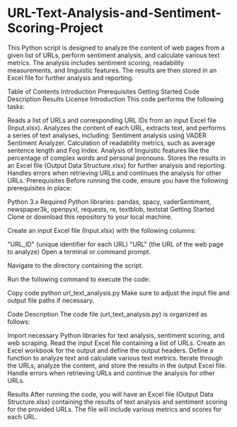 # URL-Text-Analysis-and-Sentiment-Scoring-Project

This Python script is designed to analyze the content of web pages from a given list of URLs, perform sentiment analysis, and calculate various text metrics. The analysis includes sentiment scoring, readability measurements, and linguistic features. The results are then stored in an Excel file for further analysis and reporting.

Table of Contents
Introduction
Prerequisites
Getting Started
Code Description
Results
License
Introduction
This code performs the following tasks:

Reads a list of URLs and corresponding URL IDs from an input Excel file (Input.xlsx).
Analyzes the content of each URL, extracts text, and performs a series of text analyses, including:
Sentiment analysis using VADER Sentiment Analyzer.
Calculation of readability metrics, such as average sentence length and Fog Index.
Analysis of linguistic features like the percentage of complex words and personal pronouns.
Stores the results in an Excel file (Output Data Structure.xlsx) for further analysis and reporting.
Handles errors when retrieving URLs and continues the analysis for other URLs.
Prerequisites
Before running the code, ensure you have the following prerequisites in place:

Python 3.x
Required Python libraries: pandas, spacy, vaderSentiment, newspaper3k, openpyxl, requests, re, textblob, textstat
Getting Started
Clone or download this repository to your local machine.

Create an input Excel file (Input.xlsx) with the following columns:

"URL_ID" (unique identifier for each URL)
"URL" (the URL of the web page to analyze)
Open a terminal or command prompt.

Navigate to the directory containing the script.

Run the following command to execute the code:

Copy code
python url_text_analysis.py
Make sure to adjust the input file and output file paths if necessary.

Code Description
The code file (url_text_analysis.py) is organized as follows:

Import necessary Python libraries for text analysis, sentiment scoring, and web scraping.
Read the input Excel file containing a list of URLs.
Create an Excel workbook for the output and define the output headers.
Define a function to analyze text and calculate various text metrics.
Iterate through the URLs, analyze the content, and store the results in the output Excel file.
Handle errors when retrieving URLs and continue the analysis for other URLs.

Results
After running the code, you will have an Excel file (Output Data Structure.xlsx) containing the results of text analysis and sentiment scoring for the provided URLs. The file will include various metrics and scores for each URL.

